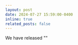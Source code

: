 ```yaml
---
layout: post
date: 2024-07-27 15:59:00-0400
inline: true
related_posts: false
---
```


We have released ""
